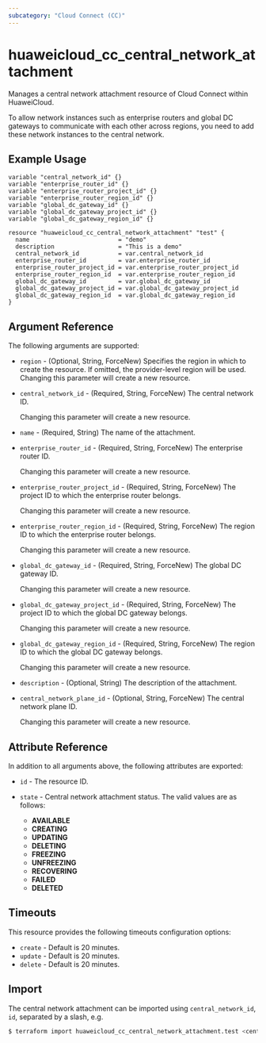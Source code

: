 ```yaml
---
subcategory: "Cloud Connect (CC)"
---
```


# huaweicloud_cc_central_network_attachment

Manages a central network attachment resource of Cloud Connect within HuaweiCloud.

To allow network instances such as enterprise routers and global DC gateways to communicate with each other
across regions, you need to add these network instances to the central network.

## Example Usage

```hcl
variable "central_network_id" {}
variable "enterprise_router_id" {}
variable "enterprise_router_project_id" {}
variable "enterprise_router_region_id" {}
variable "global_dc_gateway_id" {}
variable "global_dc_gateway_project_id" {}
variable "global_dc_gateway_region_id" {}

resource "huaweicloud_cc_central_network_attachment" "test" {
  name                         = "demo"
  description                  = "This is a demo"
  central_network_id           = var.central_network_id
  enterprise_router_id         = var.enterprise_router_id
  enterprise_router_project_id = var.enterprise_router_project_id
  enterprise_router_region_id  = var.enterprise_router_region_id
  global_dc_gateway_id         = var.global_dc_gateway_id
  global_dc_gateway_project_id = var.global_dc_gateway_project_id
  global_dc_gateway_region_id  = var.global_dc_gateway_region_id
}
```

## Argument Reference

The following arguments are supported:

* `region` - (Optional, String, ForceNew) Specifies the region in which to create the resource.
  If omitted, the provider-level region will be used. Changing this parameter will create a new resource.

* `central_network_id` - (Required, String, ForceNew) The central network ID.

  Changing this parameter will create a new resource.

* `name` - (Required, String) The name of the attachment.

* `enterprise_router_id` - (Required, String, ForceNew) The enterprise router ID.

  Changing this parameter will create a new resource.

* `enterprise_router_project_id` - (Required, String, ForceNew) The project ID to which the enterprise router belongs.

  Changing this parameter will create a new resource.

* `enterprise_router_region_id` - (Required, String, ForceNew) The region ID to which the enterprise router belongs.

  Changing this parameter will create a new resource.

* `global_dc_gateway_id` - (Required, String, ForceNew) The global DC gateway ID.

  Changing this parameter will create a new resource.

* `global_dc_gateway_project_id` - (Required, String, ForceNew) The project ID to which the global DC gateway belongs.

  Changing this parameter will create a new resource.

* `global_dc_gateway_region_id` - (Required, String, ForceNew) The region ID to which the global DC gateway belongs.

  Changing this parameter will create a new resource.

* `description` - (Optional, String) The description of the attachment.

* `central_network_plane_id` - (Optional, String, ForceNew) The central network plane ID.

  Changing this parameter will create a new resource.

## Attribute Reference

In addition to all arguments above, the following attributes are exported:

* `id` - The resource ID.

* `state` - Central network attachment status.
  The valid values are as follows:
    - **AVAILABLE**
    - **CREATING**
    - **UPDATING**
    - **DELETING**
    - **FREEZING**
    - **UNFREEZING**
    - **RECOVERING**
    - **FAILED**
    - **DELETED**

## Timeouts

This resource provides the following timeouts configuration options:

* `create` - Default is 20 minutes.
* `update` - Default is 20 minutes.
* `delete` - Default is 20 minutes.

## Import

The central network attachment can be imported using `central_network_id`, `id`, separated by a slash, e.g.

```bash
$ terraform import huaweicloud_cc_central_network_attachment.test <central_network_id>/<id>
```
